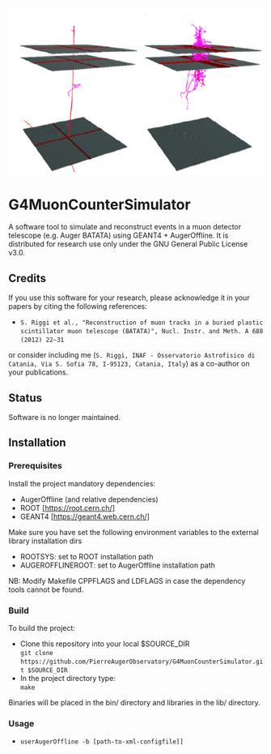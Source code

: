 <p align="left">
  <img src="share/logo.png" alt="Sample outputs"/>
</p>

# G4MuonCounterSimulator
A software tool to simulate and reconstruct events in a muon detector telescope (e.g. Auger BATATA) using GEANT4 + AugerOffline. It is distributed for research use only under the GNU General Public License v3.0.

## **Credits**
If you use this software for your research, please acknowledge it in your papers by citing the following references:

* `S. Riggi et al., "Reconstruction of muon tracks in a buried plastic scintillator muon telescope (BATATA)", Nucl. Instr. and Meth. A 688 (2012) 22–31`

or consider including me (`S. Riggi, INAF - Osservatorio Astrofisico di Catania, Via S. Sofia 78, I-95123, Catania, Italy`)
as a co-author on your publications.

## **Status**
Software is no longer maintained.

## **Installation**  

### **Prerequisites**
Install the project mandatory dependencies:  
* AugerOffline (and relative dependencies)
* ROOT [https://root.cern.ch/]
* GEANT4 [https://geant4.web.cern.ch/]

Make sure you have set the following environment variables to the external library installation dirs 
* ROOTSYS: set to ROOT installation path
* AUGEROFFLINEROOT: set to AugerOffline installation path

NB: Modify Makefile CPPFLAGS and LDFLAGS in case the dependency tools cannot be found.

### **Build**
To build the project:

* Clone this repository into your local $SOURCE_DIR    
  ```git clone https://github.com/PierreAugerObservatory/G4MuonCounterSimulator.git $SOURCE_DIR```    
* In the project directory type:    
  ```make```  

Binaries will be placed in the bin/ directory and libraries in the lib/ directory.

### **Usage**
* ```userAugerOffline -b [path-to-xml-configfile]]```        

